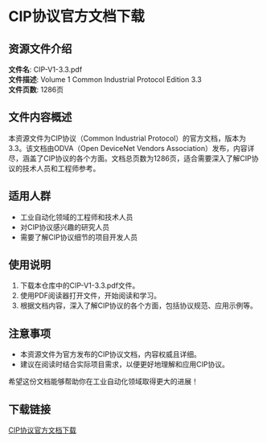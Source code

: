 # CIP协议官方文档下载

## 资源文件介绍

**文件名**: CIP-V1-3.3.pdf  
**文件描述**: Volume 1 Common Industrial Protocol Edition 3.3  
**文件页数**: 1286页

## 文件内容概述

本资源文件为CIP协议（Common Industrial Protocol）的官方文档，版本为3.3。该文档由ODVA（Open DeviceNet Vendors Association）发布，内容详尽，涵盖了CIP协议的各个方面。文档总页数为1286页，适合需要深入了解CIP协议的技术人员和工程师参考。

## 适用人群

- 工业自动化领域的工程师和技术人员
- 对CIP协议感兴趣的研究人员
- 需要了解CIP协议细节的项目开发人员

## 使用说明

1. 下载本仓库中的CIP-V1-3.3.pdf文件。
2. 使用PDF阅读器打开文件，开始阅读和学习。
3. 根据文档内容，深入了解CIP协议的各个方面，包括协议规范、应用示例等。

## 注意事项

- 本资源文件为官方发布的CIP协议文档，内容权威且详细。
- 建议在阅读时结合实际项目需求，以便更好地理解和应用CIP协议。

希望这份文档能够帮助你在工业自动化领域取得更大的进展！

## 下载链接

[CIP协议官方文档下载](https://pan.quark.cn/s/4b3c35301aa2)